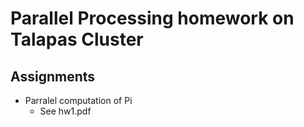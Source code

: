 # Parallel Processing homework on Talapas Cluster

## Assignments

- Parralel computation of Pi
  - See hw1.pdf
